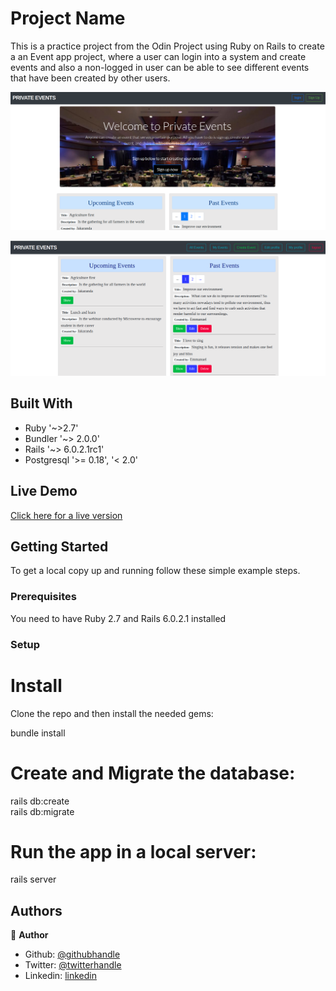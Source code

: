 # Project Name

This is a practice project from the Odin Project using Ruby on Rails to create a an Event app project, where a user can login into a system and create events and also a non-logged in user can be able to see different events that have been created by other users.

![screenshot](https://github.com/emmanuelkamala/private-events/raw/development/docs/event.png)

![screenshot](https://github.com/emmanuelkamala/private-events/raw/development/docs/event2.png)


## Built With

- Ruby '~>2.7'
- Bundler '~> 2.0.0'
- Rails '~> 6.0.2.1rc1'
- Postgresql '>= 0.18', '< 2.0'

## Live Demo

<a href="https://eventyangu.herokuapp.com"> Click here for a live version</a>


## Getting Started

To get a local copy up and running follow these simple example steps.

### Prerequisites
You need to have Ruby 2.7 and Rails 6.0.2.1 installed


### Setup

# Install
Clone the repo and then install the needed gems:

 bundle install

 # Create and Migrate the database:

 rails db:create <br />
 rails db:migrate

 # Run the app in a local server:

 rails server


## Authors

👤 **Author**

- Github: [@githubhandle](https://github.com/emmanuelkamala)
- Twitter: [@twitterhandle](https://twitter.com/ejkamala)
- Linkedin: [linkedin](https://linkedin.com/emmanuelkamala)


